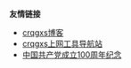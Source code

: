 **友情链接**
- [crqgxs博客](http://blog.20210701.xyz)  
- [crqgxs上网工具导航站](http://gps.20200701.xyz)
- [中国共产党成立100周年纪念](http://20210701.xyz)
